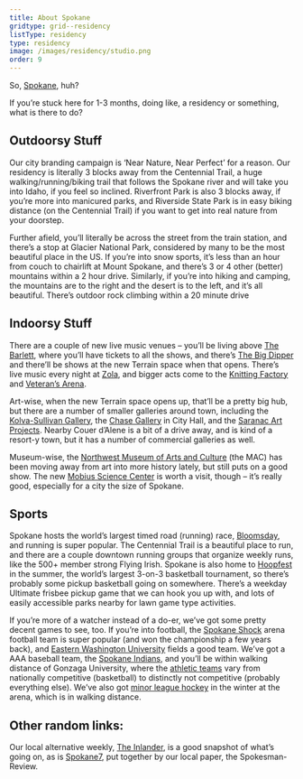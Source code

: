 ```yaml
---
title: About Spokane
gridtype: grid--residency
listType: residency
type: residency
image: /images/residency/studio.png
order: 9
---
```


So, <a href="https://en.wikipedia.org/wiki/Spokane,_Washington" target="_blank">Spokane</a>, huh?

If you’re stuck here for 1-3 months, doing like, a residency or something, what is there to do?

## Outdoorsy Stuff

Our city branding campaign is ‘Near Nature, Near Perfect’ for a reason. Our residency is literally 3 blocks away from the Centennial Trail, a huge walking/running/biking trail that follows the Spokane river and will take you into Idaho, if you feel so inclined. Riverfront Park is also 3 blocks away, if you’re more into manicured parks, and Riverside State Park is in easy biking distance (on the Centennial Trail) if you want to get into real nature from your doorstep.

Further afield, you’ll literally be across the street from the train station, and there’s a stop at Glacier National Park, considered by many to be the most beautiful place in the US. If you’re into snow sports, it’s less than an hour from couch to chairlift at Mount Spokane, and there’s 3 or 4 other (better) mountains within a 2 hour drive. Similarly, if you’re into hiking and camping, the mountains are to the right and the desert is to the left, and it’s all beautiful. There’s outdoor rock climbing within a 20 minute drive

## Indoorsy Stuff

There are a couple of new live music venues – you’ll be living above <a href="http://thebartlettspokane.com/" target="_blank">The Barlett</a>, where you’ll have tickets to all the shows, and there’s <a href="http://www.bigdipperprojects.com/" target="_blank">The Big Dipper</a> and there’ll be shows at the new Terrain space when that opens. There’s live music every night at <a href="http://www.zolainspokane.com/" target="_blank">Zola</a>, and bigger acts come to the <a href="https://sp.knittingfactory.com/" target="_blank">Knitting Factory</a> and <a href="http://www.spokanearena.com/index.php" target="_blank">Veteran’s Arena</a>.

Art-wise, when the new Terrain space opens up, that’ll be a pretty big hub, but there are a number of smaller galleries around town, including the <a href="http://experiencespokane.com/redskykolva/" target="_blank">Kolva-Sullivan Gallery</a>, the <a href="hhttps://www.visitspokane.com/listing/chase-gallery/12301/" target="_blank">Chase Gallery</a> in City Hall, and the <a href="http://www.saranacartprojects.org/" target="_blank">Saranac Art Projects</a>. Nearby Couer d’Alene is a bit of a drive away, and is kind of a resort-y town, but it has a number of commercial galleries as well.

Museum-wise, the <a href="https://www.northwestmuseum.org/" target="_blank">Northwest Museum of Arts and Culture</a> (the MAC) has been moving away from art into more history lately, but still puts on a good show. The new <a href="http://mobiusspokane.org/mobius-science-center" target="_blank">Mobius Science Center</a> is worth a visit, though – it’s really good, especially for a city the size of Spokane.

## Sports

Spokane hosts the world’s largest timed road (running) race, <a href="https://www.bloomsdayrun.org/" target="_blank">Bloomsday</a>, and running is super popular. The Centennial Trail is a beautiful place to run, and there are a couple downtown running groups that organize weekly runs, like the 500+ member strong Flying Irish. Spokane is also home to <a href="http://spokanehoopfest.net/" target="_blank">Hoopfest</a> in the summer, the world’s largest 3-on-3 basketball tournament, so there’s probably some pickup basketball going on somewhere. There’s a weekday Ultimate frisbee pickup game that we can hook you up with, and lots of easily accessible parks nearby for lawn game type activities.

If you’re more of a watcher instead of a do-er, we’ve got some pretty decent games to see, too. If you’re into football, the <a href="http://www.spokaneshock.com/" target="_blank">Spokane Shock</a> arena football team is super popular (and won the championship a few years back), and <a href="https://goeags.com/index.aspx?path=football" target="_blank">Eastern Washington University</a> fields a good team. We’ve got a AAA baseball team, the <a href="http://www.milb.com/index.jsp?sid=t486" target="_blank">Spokane Indians</a>, and you’ll be within walking distance of Gonzaga University, where the <a href="http://www.gozags.com/" target="_blank">athletic teams</a> vary from nationally competitive (basketball) to distinctly not competitive (probably everything else). We’ve also got <a href="http://www.spokanechiefs.com/" target="_blank">minor league hockey</a> in the winter at the arena, which is in walking distance.

## Other random links:

Our local alternative weekly, <a href="https://www.inlander.com/" target="_blank">The Inlander</a>, is a good snapshot of what’s going on, as is <a href=" http://www.spokane7.com/" target="_blank">Spokane7</a>, put together by our local paper, the Spokesman-Review.